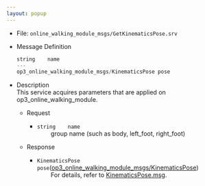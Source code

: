 ```yaml
---
layout: popup
---
```


- File: `online_walking_module_msgs/GetKinematicsPose.srv`

- Message Definition

  ```c
  string    name
  ---
  op3_online_walking_module_msgs/KinematicsPose pose
  ```

- Description  
This service acquires parameters that are applied on op3_online_walking_module.  

  - Request  
    * `string    name`   
&emsp;&emsp; group name (such as body, left_foot, right_foot)

  - Response
    * `KinematicsPose pose`([op3_online_walking_module_msgs/KinematicsPose])     
&emsp;&emsp; For details, refer to [KinematicsPose.msg].


[op3_online_walking_module_msgs/KinematicsPose]: /docs/en/platform/msgs/op3_KinematicsPose_msg/#op3-kinematicspose-msg
[KinematicsPose.msg]: /docs/en/platform/msgs/op3_KinematicsPose_msg/#op3-kinematicspose-msg
